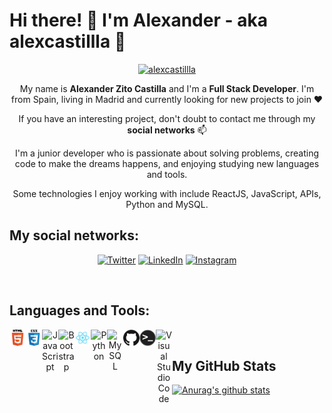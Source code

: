 # Hi there! 👋 I'm Alexander - aka alexcastillla 🦊

<p align="center">
<a href="https://www.linkedin.com/in/alexanderzitocastilla/"><img src="https://i.ibb.co/dfh4qwD/Captura.png" alt="alexcastillla" border="0" /></a>
</p>

<p align="center">My name is <b>Alexander Zito Castilla</b> and I'm a <b>Full Stack Developer</b>. I'm from Spain, living in Madrid and currently looking for new projects to join ❤</p>
<p align="center">If you have an interesting project, don't doubt to contact me through my <b>social networks</b> 📫</p>

<p align="center">I'm a junior developer who is passionate about solving problems, creating code to make the dreams happens, and enjoying studying new languages and tools.</p>

<p align="center">Some technologies I enjoy working with include ReactJS, JavaScript, APIs, Python and MySQL.</p>

## My social networks: 

<p align="center"><a href="https://twitter.com/alexcastillla/"><img alt="Twitter" width="22px" src="https://www.flaticon.com/svg/static/icons/svg/733/733579.svg" /></a>
<a href="https://www.linkedin.com/in/alexanderzitocastilla/"><img alt="LinkedIn" width="22px" src="https://www.flaticon.com/svg/static/icons/svg/174/174857.svg" /></a>
<a href="https://www.instagram.com/alexcastillla/"><img alt="Instagram" width="22px" src="https://www.flaticon.com/svg/static/icons/svg/733/733558.svg" /></a></p>

<br />

## Languages and Tools:
<p align="center">
<img align="left" alt="HTML5" width="26px" src="https://raw.githubusercontent.com/github/explore/80688e429a7d4ef2fca1e82350fe8e3517d3494d/topics/html/html.png" />
<img align="left" alt="CSS3" width="26px" src="https://raw.githubusercontent.com/github/explore/80688e429a7d4ef2fca1e82350fe8e3517d3494d/topics/css/css.png" />
<img align="left" alt="JavaScript" width="26px" src="https://www.flaticon.com/svg/static/icons/svg/919/919828.svg" />
<img align="left" alt="Bootstrap" width="26px" src="https://tiposdeide.files.wordpress.com/2018/10/bootstrap-stack.png" />
<img align="left" alt="React" width="26px" src="https://raw.githubusercontent.com/github/explore/80688e429a7d4ef2fca1e82350fe8e3517d3494d/topics/react/react.png" />
<img align="left" alt="Python" width="26px" src="https://img.icons8.com/ios/452/python.png" />
<img align="left" alt="MySQL" width="26px" src="https://www.flaticon.com/svg/static/icons/svg/1199/1199128.svg" />
<img align="left" alt="GitHub" width="26px" src="https://raw.githubusercontent.com/github/explore/78df643247d429f6cc873026c0622819ad797942/topics/github/github.png" />
<img align="left" alt="Terminal" width="26px" src="https://raw.githubusercontent.com/github/explore/80688e429a7d4ef2fca1e82350fe8e3517d3494d/topics/terminal/terminal.png" />
<img align="left" alt="Visual Studio Code" width="26px" src="https://www.flaticon.com/svg/static/icons/svg/906/906324.svg" /></p>

<br />

## My GitHub Stats

[![Anurag's github stats](https://github-readme-stats.vercel.app/api?username=alexcastillla)](https://github.com/anuraghazra/github-readme-stats)



<!--
**alexcastillla/alexcastillla** is a ✨ _special_ ✨ repository because its `README.md` (this file) appears on your GitHub profile.

Here are some ideas to get you started:

- 🔭 I’m currently working on ...
- 🌱 I’m currently learning ...
- 👯 I’m looking to collaborate on ...
- 🤔 I’m looking for help with ...
- 💬 Ask me about ...
- 📫 How to reach me: ...
- 😄 Pronouns: ...
- ⚡ Fun fact: ...
-->
